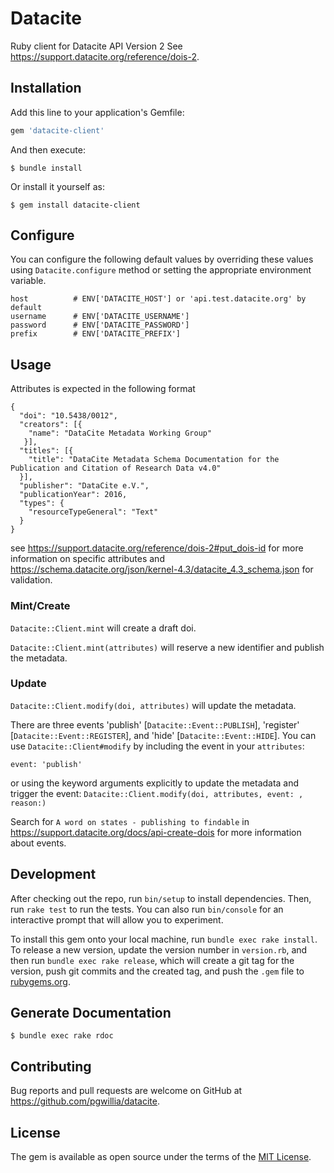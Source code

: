 # Datacite

Ruby client for Datacite API Version 2 See https://support.datacite.org/reference/dois-2.

## Installation

Add this line to your application's Gemfile:

```ruby
gem 'datacite-client'
```

And then execute:

    $ bundle install

Or install it yourself as:

    $ gem install datacite-client

## Configure

You can configure the following default values by overriding these values using `Datacite.configure` method or setting the appropriate environment variable.
```
host          # ENV['DATACITE_HOST'] or 'api.test.datacite.org' by default
username      # ENV['DATACITE_USERNAME']
password      # ENV['DATACITE_PASSWORD']
prefix        # ENV['DATACITE_PREFIX']
```

## Usage

Attributes is expected in the following format
```
{
  "doi": "10.5438/0012",
  "creators": [{
    "name": "DataCite Metadata Working Group"
   }],
  "titles": [{
    "title": "DataCite Metadata Schema Documentation for the Publication and Citation of Research Data v4.0"
  }],
  "publisher": "DataCite e.V.",
  "publicationYear": 2016,
  "types": {
    "resourceTypeGeneral": "Text"
  }
}
```
see https://support.datacite.org/reference/dois-2#put_dois-id for more information on specific attributes and https://schema.datacite.org/json/kernel-4.3/datacite_4.3_schema.json for validation.

### Mint/Create
`Datacite::Client.mint` will create a draft doi.

`Datacite::Client.mint(attributes)` will reserve a new identifier and publish the metadata.
### Update
`Datacite::Client.modify(doi, attributes)` will update the metadata.

There are three events 'publish' [`Datacite::Event::PUBLISH`], 'register' [`Datacite::Event::REGISTER`], and 'hide' [`Datacite::Event::HIDE`].  You can use `Datacite::Client#modify` by including the event in your `attributes`:
```
event: 'publish'
```
or using the keyword arguments explicitly to update the metadata and trigger the event:
`Datacite::Client.modify(doi, attributes, event: , reason:)` 

Search for `A word on states - publishing to findable` in https://support.datacite.org/docs/api-create-dois for more information about events.
## Development

After checking out the repo, run `bin/setup` to install dependencies. Then, run `rake test` to run the tests. You can also run `bin/console` for an interactive prompt that will allow you to experiment.

To install this gem onto your local machine, run `bundle exec rake install`. To release a new version, update the version number in `version.rb`, and then run `bundle exec rake release`, which will create a git tag for the version, push git commits and the created tag, and push the `.gem` file to [rubygems.org](https://rubygems.org).

## Generate Documentation

`$ bundle exec rake rdoc`

## Contributing

Bug reports and pull requests are welcome on GitHub at https://github.com/pgwillia/datacite.

## License

The gem is available as open source under the terms of the [MIT License](https://opensource.org/licenses/MIT).
